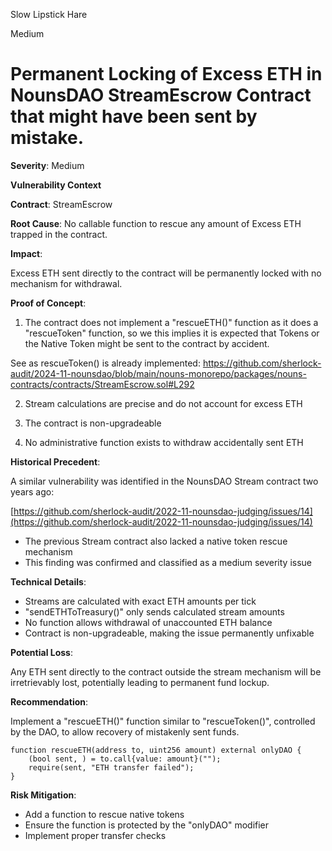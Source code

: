Slow Lipstick Hare

Medium

# Permanent Locking of Excess ETH in NounsDAO StreamEscrow Contract that might have been sent by mistake.

**Severity**: Medium

**Vulnerability Context**

**Contract**: StreamEscrow

**Root Cause**: No callable function to rescue any amount of Excess ETH trapped in the contract.

**Impact**:

Excess ETH sent directly to the contract will be permanently locked with no mechanism for withdrawal.

**Proof of Concept**:

1. The contract does not implement a "rescueETH()" function as it does a "rescueToken" function, so we this implies it is expected that Tokens or the Native Token might be sent to the contract by accident.

See as rescueToken() is already implemented:
https://github.com/sherlock-audit/2024-11-nounsdao/blob/main/nouns-monorepo/packages/nouns-contracts/contracts/StreamEscrow.sol#L292

2. Stream calculations are precise and do not account for excess ETH

3. The contract is non-upgradeable

4. No administrative function exists to withdraw accidentally sent ETH


**Historical Precedent**:

A similar vulnerability was identified in the NounsDAO Stream contract two years ago:

[https://github.com/sherlock-audit/2022-11-nounsdao-judging/issues/14](https://github.com/sherlock-audit/2022-11-nounsdao-judging/issues/14)

- The previous Stream contract also lacked a native token rescue mechanism
- This finding was confirmed and classified as a medium severity issue

**Technical Details**:

- Streams are calculated with exact ETH amounts per tick
- "sendETHToTreasury()" only sends calculated stream amounts
- No function allows withdrawal of unaccounted ETH balance
- Contract is non-upgradeable, making the issue permanently unfixable

**Potential Loss**:

Any ETH sent directly to the contract outside the stream mechanism will be irretrievably lost, potentially leading to permanent fund lockup.

**Recommendation**:

Implement a "rescueETH()" function similar to "rescueToken()", controlled by the DAO, to allow recovery of mistakenly sent funds.

```solidity
function rescueETH(address to, uint256 amount) external onlyDAO {
    (bool sent, ) = to.call{value: amount}("");
    require(sent, "ETH transfer failed");
}

```
**Risk Mitigation**:

- Add a function to rescue native tokens
- Ensure the function is protected by the "onlyDAO" modifier
- Implement proper transfer checks